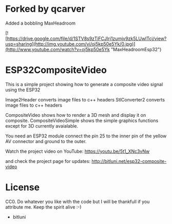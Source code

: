 # Forked by qcarver

Added a bobbling MaxHeadroom

[![https://drive.google.com/file/d/1STV8s9zTiFCJIrj1zumjv9zk5LUwITcj/view?usp=sharing](http://img.youtube.com/vi/oj5kp50e5Yk/0.jpg)](http://www.youtube.com/watch?v=oj5kp50e5Yk "MaxHeadroomEsp32")

# ESP32CompositeVideo

This is a simple project showing how to generate a composite video signal using the ESP32

Image2Header converts image files to c++ headers
StlConverter2 converts image files to c++ headers

CompositeVideo shows how to render a 3D mesh and display it on composite.
CompositeVideoSimple shows the simple graphics functions except for 3D currently avaialable.

You need an ESP32 module connect the pin 25 to the inner pin of the yellow AV connector and ground to the outer.

Watch the project video on YouTube:
https://youtu.be/5t1_XNc3vNw

and check the project page for updates:
http://bitluni.net/esp32-composite-video

# License

CC0. Do whatever you like with the code but I will be thankfull 
if you attribute me. Keep the spirit alive :-)

- bitluni
